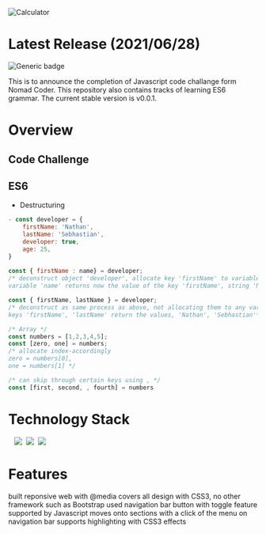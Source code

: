 ![Calculator](https://user-images.githubusercontent.com/58083434/130403502-8078a35a-2760-42a9-8d03-80bf0aa56aeb.gif)


# Latest Release (2021/06/28)
![Generic badge](https://img.shields.io/badge/build-passing-green.svg)

This is to announce the completion of Javascript code challange form Nomad Coder. This repository also contains tracks of learning ES6 grammar.
The current stable version is v0.0.1.

# Overview
## Code Challenge
## ES6
- Destructuring
```js
- const developer = {
    firstName: 'Nathan',
    lastName: 'Sebhastian',
    developer: true,
    age: 25,
}
 
const { firstName : name} = developer;
/* deconstruct object 'developer', allocate key 'firstName' to variable 'name' 
variable 'name' returns now the value of the key 'firstName', string 'Nathan' */

const { firstName, lastName } = developer;
/* deconstruct as same process as above, not allocating them to any variables 
keys 'firstName', 'lastName' return the values, 'Nathan', 'Sebhastian'*/

/* Array */
const numbers = [1,2,3,4,5];
const [zero, one] = numbers;
/* allocate index-accordingly
zero = numbers[0], 
one = numbers[1] */

/* can skip through certain keys using , */
const [first, second, , fourth] = numbers
```
# Technology Stack

&nbsp;&nbsp;
<img src="https://img.shields.io/badge/HTML5-E34F26?style=flat-square&logo=HTML5&logoColor=white"/></a>&nbsp;
<img src="https://img.shields.io/badge/CSS3-1572B6?style=flat-square&logo=CSS3&logoColor=white"/></a>&nbsp;
<img src="https://img.shields.io/badge/Javascript-F7DF1E?style=flat-square&logo=JavaScript&logoColor=white"/></a>

# Features
built reponsive web with @media
covers all design with CSS3, no other framework such as Bootstrap used
navigation bar button with toggle feature supported by Javascript
moves onto sections with a click of the menu on navigation bar
supports highlighting with CSS3 effects
